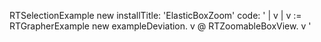 RTSelectionExample new installTitle: 'ElasticBoxZoom' 
		code:
'
| v |
v := RTGrapherExample new exampleDeviation.
v @ RTZoomableBoxView.
v
'
	